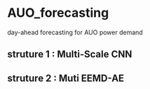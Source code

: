 # AUO_forecasting
day-ahead forecasting for AUO power demand

## struture 1 : Multi-Scale CNN ##


## struture 2 : Muti EEMD-AE ##
